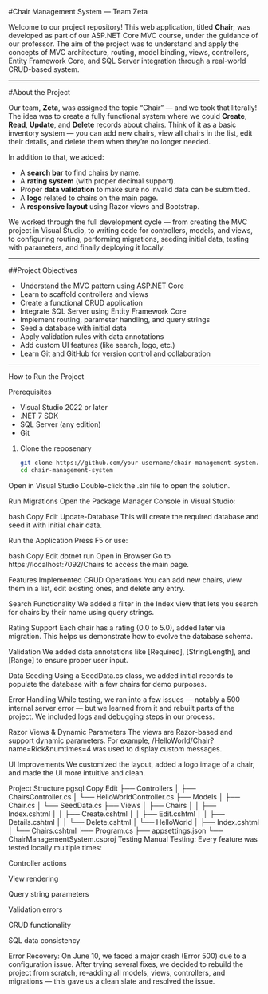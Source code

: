 #Chair Management System — Team Zeta

Welcome to our project repository! This web application, titled **Chair**, was developed as part of our ASP.NET Core MVC course, under the guidance of our professor. The aim of the project was to understand and apply the concepts of MVC architecture, routing, model binding, views, controllers, Entity Framework Core, and SQL Server integration through a real-world CRUD-based system.

---

#About the Project

Our team, **Zeta**, was assigned the topic “Chair” — and we took that literally! The idea was to create a fully functional system where we could **Create**, **Read**, **Update**, and **Delete** records about chairs. Think of it as a basic inventory system — you can add new chairs, view all chairs in the list, edit their details, and delete them when they’re no longer needed.

In addition to that, we added:
- A **search bar** to find chairs by name.
- A **rating system** (with proper decimal support).
- Proper **data validation** to make sure no invalid data can be submitted.
- A **logo** related to chairs on the main page.
- A **responsive layout** using Razor views and Bootstrap.

We worked through the full development cycle — from creating the MVC project in Visual Studio, to writing code for controllers, models, and views, to configuring routing, performing migrations, seeding initial data, testing with parameters, and finally deploying it locally.

---

##Project Objectives

- Understand the MVC pattern using ASP.NET Core
- Learn to scaffold controllers and views
- Create a functional CRUD application
- Integrate SQL Server using Entity Framework Core
- Implement routing, parameter handling, and query strings
- Seed a database with initial data
- Apply validation rules with data annotations
- Add custom UI features (like search, logo, etc.)
- Learn Git and GitHub for version control and collaboration

---

How to Run the Project

Prerequisites
- Visual Studio 2022 or later
- .NET 7 SDK
- SQL Server (any edition)
- Git

1. Clone the reposenary
   ```bash
   git clone https://github.com/your-username/chair-management-system.git
   cd chair-management-system
Open in Visual Studio
Double-click the .sln file to open the solution.

Run Migrations
Open the Package Manager Console in Visual Studio:

bash
Copy
Edit
Update-Database
This will create the required database and seed it with initial chair data.

Run the Application
Press F5 or use:

bash
Copy
Edit
dotnet run
Open in Browser
Go to https://localhost:7092/Chairs to access the main page.

Features Implemented
CRUD Operations
You can add new chairs, view them in a list, edit existing ones, and delete any entry.

Search Functionality
We added a filter in the Index view that lets you search for chairs by their name using query strings.

Rating Support
Each chair has a rating (0.0 to 5.0), added later via migration. This helps us demonstrate how to evolve the database schema.

Validation
We added data annotations like [Required], [StringLength], and [Range] to ensure proper user input.

Data Seeding
Using a SeedData.cs class, we added initial records to populate the database with a few chairs for demo purposes.

Error Handling
While testing, we ran into a few issues — notably a 500 internal server error — but we learned from it and rebuilt parts of the project. We included logs and debugging steps in our process.

Razor Views & Dynamic Parameters
The views are Razor-based and support dynamic parameters. For example, /HelloWorld/Chair?name=Rick&numtimes=4 was used to display custom messages.

UI Improvements
We customized the layout, added a logo image of a chair, and made the UI more intuitive and clean.

Project Structure
pgsql
Copy
Edit
├── Controllers
│   ├── ChairsController.cs
│   └── HelloWorldController.cs
├── Models
│   ├── Chair.cs
│   └── SeedData.cs
├── Views
│   ├── Chairs
│   │   ├── Index.cshtml
│   │   ├── Create.cshtml
│   │   ├── Edit.cshtml
│   │   ├── Details.cshtml
│   │   └── Delete.cshtml
│   └── HelloWorld
│       ├── Index.cshtml
│       └── Chairs.cshtml
├── Program.cs
├── appsettings.json
└── ChairManagementSystem.csproj
Testing
Manual Testing:
Every feature was tested locally multiple times:

Controller actions

View rendering

Query string parameters

Validation errors

CRUD functionality

SQL data consistency

Error Recovery:
On June 10, we faced a major crash (Error 500) due to a configuration issue. After trying several fixes, we decided to rebuild the project from scratch, re-adding all models, views, controllers, and migrations — this gave us a clean slate and resolved the issue.
